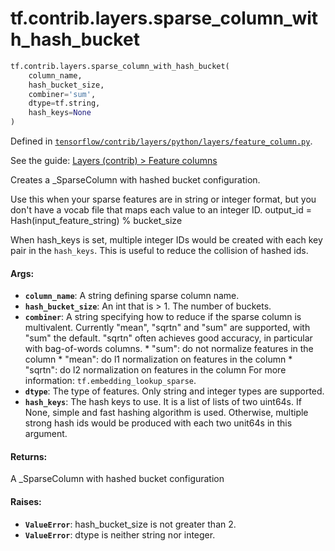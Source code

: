 <div itemscope itemtype="http://developers.google.com/ReferenceObject">
<meta itemprop="name" content="tf.contrib.layers.sparse_column_with_hash_bucket" />
</div>

# tf.contrib.layers.sparse_column_with_hash_bucket

``` python
tf.contrib.layers.sparse_column_with_hash_bucket(
    column_name,
    hash_bucket_size,
    combiner='sum',
    dtype=tf.string,
    hash_keys=None
)
```



Defined in [`tensorflow/contrib/layers/python/layers/feature_column.py`](https://www.tensorflow.org/code/tensorflow/contrib/layers/python/layers/feature_column.py).

See the guide: [Layers (contrib) > Feature columns](../../../../../api_guides/python/contrib.layers.md#Feature_columns)

Creates a _SparseColumn with hashed bucket configuration.

Use this when your sparse features are in string or integer format, but you
don't have a vocab file that maps each value to an integer ID.
output_id = Hash(input_feature_string) % bucket_size

When hash_keys is set, multiple integer IDs would be created with each key
pair in the `hash_keys`. This is useful to reduce the collision of hashed ids.

#### Args:

* <b>`column_name`</b>: A string defining sparse column name.
* <b>`hash_bucket_size`</b>: An int that is > 1. The number of buckets.
* <b>`combiner`</b>: A string specifying how to reduce if the sparse column is
    multivalent. Currently "mean", "sqrtn" and "sum" are supported, with "sum"
    the default. "sqrtn" often achieves good accuracy, in particular with
    bag-of-words columns.
      * "sum": do not normalize features in the column
      * "mean": do l1 normalization on features in the column
      * "sqrtn": do l2 normalization on features in the column
    For more information: `tf.embedding_lookup_sparse`.
* <b>`dtype`</b>: The type of features. Only string and integer types are supported.
* <b>`hash_keys`</b>: The hash keys to use. It is a list of lists of two uint64s. If
    None, simple and fast hashing algorithm is used. Otherwise, multiple
    strong hash ids would be produced with each two unit64s in this argument.


#### Returns:

A _SparseColumn with hashed bucket configuration


#### Raises:

* <b>`ValueError`</b>: hash_bucket_size is not greater than 2.
* <b>`ValueError`</b>: dtype is neither string nor integer.